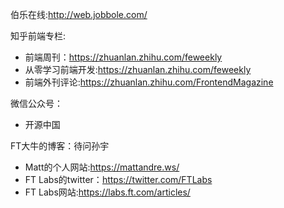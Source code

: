 伯乐在线:<http://web.jobbole.com/>

知乎前端专栏:
- 前端周刊：<https://zhuanlan.zhihu.com/feweekly>
- 从零学习前端开发:<https://zhuanlan.zhihu.com/feweekly>
- 前端外刊评论:<https://zhuanlan.zhihu.com/FrontendMagazine>

微信公众号：
- 开源中国

FT大牛的博客：待问孙宇
- Matt的个人网站:<https://mattandre.ws/>
- FT Labs的twitter：<https://twitter.com/FTLabs>
- FT Labs网站:<https://labs.ft.com/articles/>